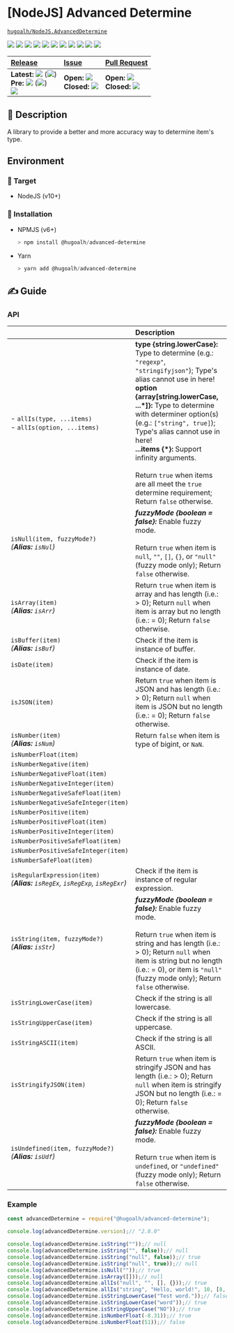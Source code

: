 # \[NodeJS\] Advanced Determine

[`hugoalh/NodeJS.AdvancedDetermine`](https://github.com/hugoalh/NodeJS.AdvancedDetermine)

[![](https://img.shields.io/github/contributors/hugoalh/NodeJS.AdvancedDetermine?style=flat-square&logo=github)](https://github.com/hugoalh/NodeJS.AdvancedDetermine/graphs/contributors)
[![](https://img.shields.io/github/license/hugoalh/NodeJS.AdvancedDetermine?style=flat-square&logo=github)](https://github.com/hugoalh/NodeJS.AdvancedDetermine/blob/master/LICENSE.md)
![](https://img.shields.io/github/languages/count/hugoalh/NodeJS.AdvancedDetermine?style=flat-square&logo=github)
![](https://img.shields.io/github/languages/top/hugoalh/NodeJS.AdvancedDetermine?style=flat-square&logo=github)
![](https://img.shields.io/github/repo-size/hugoalh/NodeJS.AdvancedDetermine?style=flat-square&logo=github)
![](https://img.shields.io/github/languages/code-size/hugoalh/NodeJS.AdvancedDetermine?style=flat-square&logo=github)
![](https://img.shields.io/github/watchers/hugoalh/NodeJS.AdvancedDetermine?style=flat-square&logo=github)
![](https://img.shields.io/github/stars/hugoalh/NodeJS.AdvancedDetermine?style=flat-square&logo=github)
![](https://img.shields.io/github/forks/hugoalh/NodeJS.AdvancedDetermine?style=flat-square&logo=github)
[![](https://img.shields.io/lgtm/alerts/g/hugoalh/NodeJS.AdvancedDetermine.svg?style=flat-square&logo=lgtm&label=%20)](https://lgtm.com/projects/g/hugoalh/NodeJS.AdvancedDetermine/alerts)
[![](https://img.shields.io/lgtm/grade/javascript/g/hugoalh/NodeJS.AdvancedDetermine.svg?style=flat-square&logo=lgtm)](https://lgtm.com/projects/g/hugoalh/NodeJS.AdvancedDetermine/context:javascript)

| **[Release](https://github.com/hugoalh/NodeJS.AdvancedDetermine/releases)** | **[Issue](https://github.com/hugoalh/NodeJS.AdvancedDetermine/issues?q=is%3Aissue)** | **[Pull Request](https://github.com/hugoalh/NodeJS.AdvancedDetermine/pulls?q=is%3Apr)** |
|:----|:----|:----|
| **Latest:** ![](https://img.shields.io/github/release/hugoalh/NodeJS.AdvancedDetermine?sort=semver&style=flat-square&color=000000&label=%20) (![](https://img.shields.io/github/release-date/hugoalh/NodeJS.AdvancedDetermine?style=flat-square&color=000000&label=%20))<br />**Pre:** ![](https://img.shields.io/github/release/hugoalh/NodeJS.AdvancedDetermine?include_prereleases&sort=semver&style=flat-square&color=000000&label=%20) (![](https://img.shields.io/github/release-date-pre/hugoalh/NodeJS.AdvancedDetermine?style=flat-square&color=000000&label=%20))<br />[![](https://img.shields.io/npm/v/@hugoalh/advanced-determine?style=flat-square&logo=npm)](https://www.npmjs.com/package/@hugoalh/advanced-determine) | **Open:** ![](https://img.shields.io/github/issues-raw/hugoalh/NodeJS.AdvancedDetermine?style=flat-square&color=000000&label=%20)<br />**Closed:** ![](https://img.shields.io/github/issues-closed-raw/hugoalh/NodeJS.AdvancedDetermine?style=flat-square&color=000000&label=%20) | **Open:** ![](https://img.shields.io/github/issues-pr-raw/hugoalh/NodeJS.AdvancedDetermine?style=flat-square&color=000000&label=%20)<br />**Closed:** ![](https://img.shields.io/github/issues-pr-closed-raw/hugoalh/NodeJS.AdvancedDetermine?style=flat-square&color=000000&label=%20) |

## 📜 Description

A library to provide a better and more accuracy way to determine item's type.

## Environment

### 🎯 Target

- NodeJS (v10+)

### 💽 Installation

- NPMJS (v6+)
  ```powershell
  > npm install @hugoalh/advanced-determine
  ```
- Yarn
  ```powershell
  > yarn add @hugoalh/advanced-determine
  ```

## ✍ Guide

### API

|  | **Description** |
|:----|:----|
| - `allIs(type, ...items)`<br />- `allIs(option, ...items)` | **type {string.lowerCase}:** Type to determine (e.g.: `"regexp"`, `"stringifyjson"`); Type's alias cannot use in here!<br />**option {array[string.lowerCase, ...\*]}:** Type to determine with determiner option(s) (e.g.: `["string", true]`); Type's alias cannot use in here!<br />**...items {\*}:** Support infinity arguments.<br /><br />Return `true` when items are all meet the `true` determine requirement; Return `false` otherwise. |
| `isNull(item, fuzzyMode?)`<br />*(**Alias:** `isNul`)* | ***fuzzyMode {boolean = false}:*** Enable fuzzy mode.<br /><br />Return `true` when item is `null`, `""`, `[]`, `{}`, or `"null"` (fuzzy mode only); Return `false` otherwise. |
| `isArray(item)`<br />*(**Alias:** `isArr`)* | Return `true` when item is array and has length (i.e.: > 0); Return `null` when item is array but no length (i.e.: = 0); Return `false` otherwise. |
| `isBuffer(item)`<br />*(**Alias:** `isBuf`)* | Check if the item is instance of buffer. |
| `isDate(item)` | Check if the item is instance of date. |
| `isJSON(item)` | Return `true` when item is JSON and has length (i.e.: > 0); Return `null` when item is JSON but no length (i.e.: = 0); Return `false` otherwise. |
| `isNumber(item)`<br />*(**Alias:** `isNum`)* | Return `false` when item is type of bigint, or `NaN`. |
| `isNumberFloat(item)` |  |
| `isNumberNegative(item)` |  |
| `isNumberNegativeFloat(item)` |  |
| `isNumberNegativeInteger(item)` |  |
| `isNumberNegativeSafeFloat(item)` |  |
| `isNumberNegativeSafeInteger(item)` |  |
| `isNumberPositive(item)` |  |
| `isNumberPositiveFloat(item)` |  |
| `isNumberPositiveInteger(item)` |  |
| `isNumberPositiveSafeFloat(item)` |  |
| `isNumberPositiveSafeInteger(item)` |  |
| `isNumberSafeFloat(item)` |  |
| `isRegularExpression(item)`<br />*(**Alias:** `isRegEx`, `isRegExp`, `isRegExr`)* | Check if the item is instance of regular expression. |
| `isString(item, fuzzyMode?)`<br />*(**Alias:** `isStr`)* | ***fuzzyMode {boolean = false}:*** Enable fuzzy mode.<br /><br />Return `true` when item is string and has length (i.e.: > 0); Return `null` when item is string but no length (i.e.: = 0), or item is `"null"` (fuzzy mode only); Return `false` otherwise. |
| `isStringLowerCase(item)` | Check if the string is all lowercase. |
| `isStringUpperCase(item)` | Check if the string is all uppercase. |
| `isStringASCII(item)` | Check if the string is all ASCII. |
| `isStringifyJSON(item)` | Return `true` when item is stringify JSON and has length (i.e.: > 0); Return `null` when item is stringify JSON but no length (i.e.: = 0); Return `false` otherwise. |
| `isUndefined(item, fuzzyMode?)`<br />*(**Alias:** `isUdf`)* | ***fuzzyMode {boolean = false}:*** Enable fuzzy mode.<br /><br />Return `true` when item is `undefined`, or `"undefined"` (fuzzy mode only); Return `false` otherwise. |

### Example

```javascript
const advancedDetermine = require("@hugoalh/advanced-determine");

console.log(advancedDetermine.version);// "2.0.0"

console.log(advancedDetermine.isString(""));// null
console.log(advancedDetermine.isString("", false));// null
console.log(advancedDetermine.isString("null", false));// true
console.log(advancedDetermine.isString("null", true));// null
console.log(advancedDetermine.isNull(""));// true
console.log(advancedDetermine.isArray([]));// null
console.log(advancedDetermine.allIs("null", "", [], {}));// true
console.log(advancedDetermine.allIs("string", "Hello, world!", 10, [8, 31]));// false
console.log(advancedDetermine.isStringLowerCase("Test word."));// false
console.log(advancedDetermine.isStringLowerCase("word"));// true
console.log(advancedDetermine.isStringUpperCase("NO"));// true
console.log(advancedDetermine.isNumberFloat(-8.31));// true
console.log(advancedDetermine.isNumberFloat(51));// false
```

